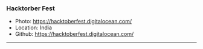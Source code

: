 ### Hacktorber Fest
- Photo: https://hacktoberfest.digitalocean.com/
- Location: India
- Github: https://hacktoberfest.digitalocean.com/
***